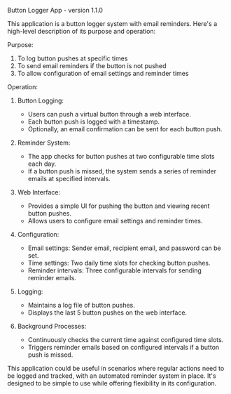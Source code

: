 Button Logger App - version 1.1.0


This application is a button logger system with email reminders. Here's a high-level description of its purpose and operation:

Purpose:
1. To log button pushes at specific times
2. To send email reminders if the button is not pushed
3. To allow configuration of email settings and reminder times

Operation:

1. Button Logging:
   - Users can push a virtual button through a web interface.
   - Each button push is logged with a timestamp.
   - Optionally, an email confirmation can be sent for each button push.

2. Reminder System:
   - The app checks for button pushes at two configurable time slots each day.
   - If a button push is missed, the system sends a series of reminder emails at specified intervals.

3. Web Interface:
   - Provides a simple UI for pushing the button and viewing recent button pushes.
   - Allows users to configure email settings and reminder times.

4. Configuration:
   - Email settings: Sender email, recipient email, and password can be set.
   - Time settings: Two daily time slots for checking button pushes.
   - Reminder intervals: Three configurable intervals for sending reminder emails.

5. Logging:
   - Maintains a log file of button pushes.
   - Displays the last 5 button pushes on the web interface.

6. Background Processes:
   - Continuously checks the current time against configured time slots.
   - Triggers reminder emails based on configured intervals if a button push is missed.

This application could be useful in scenarios where regular actions need to be logged and tracked, with an automated reminder system in place. It's designed to be simple to use while offering flexibility in its configuration.
